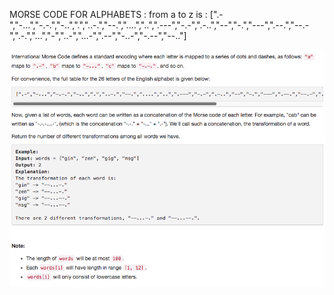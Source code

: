 MORSE CODE FOR ALPHABETS :
from a to z is :
[".-","-...","-.-.","-..",".","..-.","--.","....","..",".---","-.-",".-..","--","-.","---",".--.","--.-",".-.","...","-","..-","...-",".--","-..-","-.--","--.."]

![question's photo lost](https://github.com/XiaoTianXiao/Leetcode/blob/master/QustionsPhoto/Q2.png)
